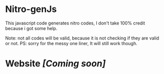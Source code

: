 # Nitro-genJs
This javascript code generates nitro codes, I don't take 100% credit because i got some help.

Note: not all codes will be valid, because it is not checking if they are valid or not. PS: sorry for the messy one liner, It will still work though.

# Website *[Coming soon]*

